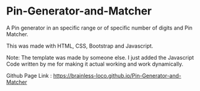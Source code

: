 # Pin-Generator-and-Matcher


A Pin generator in an specific range or of specific number of digits and Pin Matcher.


This was made with HTML, CSS, Bootstrap and Javascript. 

Note: The template was made by someone else. I just added the Javascript Code written by me for making it actual working and work dynamically.

Github Page Link : https://brainless-loco.github.io/Pin-Generator-and-Matcher
